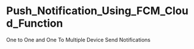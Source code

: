 # Push_Notification_Using_FCM_Cloud_Function
One to One and One To Multiple Device Send Notifications
